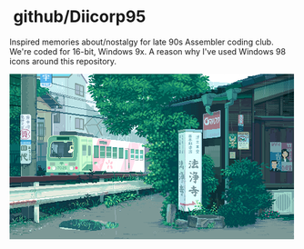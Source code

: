 # <img alt="" src="https://win98icons.alexmeub.com/icons/png/tip.png">&nbsp;github/Diicorp95
Inspired memories about/nostalgy for late 90s Assembler coding club. We're coded for 16-bit, Windows 9x. A reason why I've used Windows 98 icons around this repository.

<img alt="" src="https://raw.githubusercontent.com/Diicorp95/Diicorp95/main/digital.gif">
